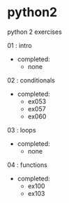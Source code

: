 # python2
python 2 exercises

01 : intro
- completed:
  - none

02 : conditionals
- completed:
  - ex053
  - ex057
  - ex060

03 : loops
- completed:
  - none

04 : functions
- completed:
  - ex100
  - ex103
